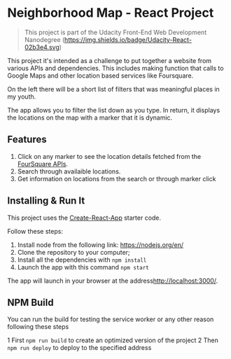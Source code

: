 ﻿# Neighborhood Map - React Project

>This project is part of the Udacity Front-End Web Development Nanodegree (https://img.shields.io/badge/Udacity-React-02b3e4.svg)

This project it's intended as a challenge to put together a website from various APIs and dependencies. This includes making function that calls to Google Maps and other location based services like Foursquare.

On the left there will be a short list of filters that was meaningful places in my youth. 

The app allows you to filter the list down as you type. In return, it displays the locations on the map with a marker that it is dynamic.

## Features

1. Click on any marker to see the location details fetched from the [FourSquare APIs](https://developer.foursquare.com/).
2. Search through availaible locations.
3. Get information on locations from the search or through marker click

## Installing & Run It

This project uses the [Create-React-App](https://github.com/facebookincubator/create-react-app) starter code.

Follow these steps:

1. Install node from the following link: https://nodejs.org/en/
2. Clone the repository to your computer;
3. Install all the dependencies with `npm install`
4. Launch the app with this command `npm start`

The app will launch in your browser at the address[http://localhost:3000/](http://localhost:3000/).

## NPM Build

You can run the build for testing the service worker or any other reason following these steps

1 First `npm run build` to create an optimized version of the project
2 Then `npm run deploy` to deploy to the specified address
